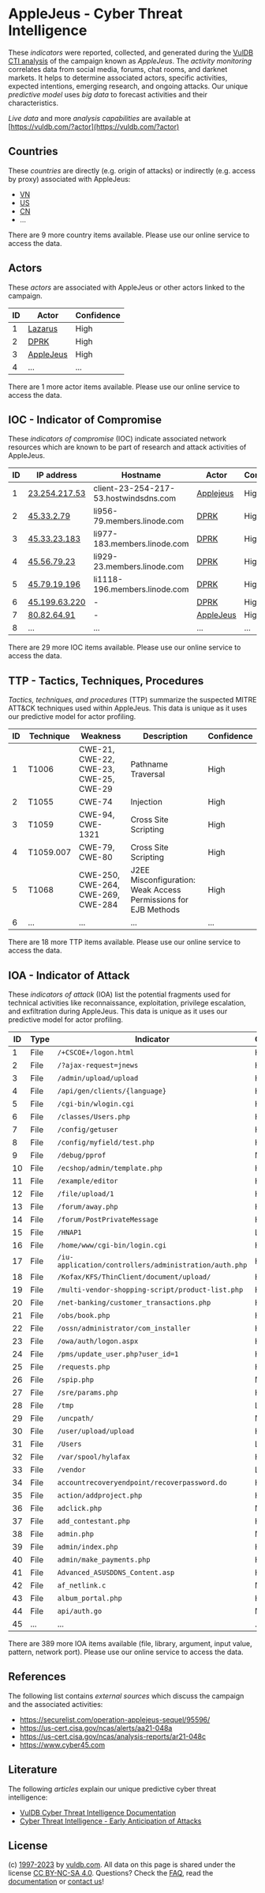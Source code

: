 # AppleJeus - Cyber Threat Intelligence

These _indicators_ were reported, collected, and generated during the [VulDB CTI analysis](https://vuldb.com/?kb.cti) of the campaign known as _AppleJeus_. The _activity monitoring_ correlates data from social media, forums, chat rooms, and darknet markets. It helps to determine associated actors, specific activities, expected intentions, emerging research, and ongoing attacks. Our unique _predictive model_ uses _big data_ to forecast activities and their characteristics.

_Live data_ and more _analysis capabilities_ are available at [https://vuldb.com/?actor](https://vuldb.com/?actor)

## Countries

These _countries_ are directly (e.g. origin of attacks) or indirectly (e.g. access by proxy) associated with AppleJeus:

* [VN](https://vuldb.com/?country.vn)
* [US](https://vuldb.com/?country.us)
* [CN](https://vuldb.com/?country.cn)
* ...

There are 9 more country items available. Please use our online service to access the data.

## Actors

These _actors_ are associated with AppleJeus or other actors linked to the campaign.

ID | Actor | Confidence
-- | ----- | ----------
1 | [Lazarus](https://vuldb.com/?actor.lazarus) | High
2 | [DPRK](https://vuldb.com/?actor.dprk) | High
3 | [AppleJeus](https://vuldb.com/?actor.applejeus) | High
4 | ... | ...

There are 1 more actor items available. Please use our online service to access the data.

## IOC - Indicator of Compromise

These _indicators of compromise_ (IOC) indicate associated network resources which are known to be part of research and attack activities of AppleJeus.

ID | IP address | Hostname | Actor | Confidence
-- | ---------- | -------- | ----- | ----------
1 | [23.254.217.53](https://vuldb.com/?ip.23.254.217.53) | client-23-254-217-53.hostwindsdns.com | [Applejeus](https://vuldb.com/?actor.applejeus) | High
2 | [45.33.2.79](https://vuldb.com/?ip.45.33.2.79) | li956-79.members.linode.com | [DPRK](https://vuldb.com/?actor.dprk) | High
3 | [45.33.23.183](https://vuldb.com/?ip.45.33.23.183) | li977-183.members.linode.com | [DPRK](https://vuldb.com/?actor.dprk) | High
4 | [45.56.79.23](https://vuldb.com/?ip.45.56.79.23) | li929-23.members.linode.com | [DPRK](https://vuldb.com/?actor.dprk) | High
5 | [45.79.19.196](https://vuldb.com/?ip.45.79.19.196) | li1118-196.members.linode.com | [DPRK](https://vuldb.com/?actor.dprk) | High
6 | [45.199.63.220](https://vuldb.com/?ip.45.199.63.220) | - | [DPRK](https://vuldb.com/?actor.dprk) | High
7 | [80.82.64.91](https://vuldb.com/?ip.80.82.64.91) | - | [AppleJeus](https://vuldb.com/?actor.applejeus) | High
8 | ... | ... | ... | ...

There are 29 more IOC items available. Please use our online service to access the data.

## TTP - Tactics, Techniques, Procedures

_Tactics, techniques, and procedures_ (TTP) summarize the suspected MITRE ATT&CK techniques used within AppleJeus. This data is unique as it uses our predictive model for actor profiling.

ID | Technique | Weakness | Description | Confidence
-- | --------- | -------- | ----------- | ----------
1 | T1006 | CWE-21, CWE-22, CWE-23, CWE-25, CWE-29 | Pathname Traversal | High
2 | T1055 | CWE-74 | Injection | High
3 | T1059 | CWE-94, CWE-1321 | Cross Site Scripting | High
4 | T1059.007 | CWE-79, CWE-80 | Cross Site Scripting | High
5 | T1068 | CWE-250, CWE-264, CWE-269, CWE-284 | J2EE Misconfiguration: Weak Access Permissions for EJB Methods | High
6 | ... | ... | ... | ...

There are 18 more TTP items available. Please use our online service to access the data.

## IOA - Indicator of Attack

These _indicators of attack_ (IOA) list the potential fragments used for technical activities like reconnaissance, exploitation, privilege escalation, and exfiltration during AppleJeus. This data is unique as it uses our predictive model for actor profiling.

ID | Type | Indicator | Confidence
-- | ---- | --------- | ----------
1 | File | `/+CSCOE+/logon.html` | High
2 | File | `/?ajax-request=jnews` | High
3 | File | `/admin/upload/upload` | High
4 | File | `/api/gen/clients/{language}` | High
5 | File | `/cgi-bin/wlogin.cgi` | High
6 | File | `/classes/Users.php` | High
7 | File | `/config/getuser` | High
8 | File | `/config/myfield/test.php` | High
9 | File | `/debug/pprof` | Medium
10 | File | `/ecshop/admin/template.php` | High
11 | File | `/example/editor` | High
12 | File | `/file/upload/1` | High
13 | File | `/forum/away.php` | High
14 | File | `/forum/PostPrivateMessage` | High
15 | File | `/HNAP1` | Low
16 | File | `/home/www/cgi-bin/login.cgi` | High
17 | File | `/iu-application/controllers/administration/auth.php` | High
18 | File | `/Kofax/KFS/ThinClient/document/upload/` | High
19 | File | `/multi-vendor-shopping-script/product-list.php` | High
20 | File | `/net-banking/customer_transactions.php` | High
21 | File | `/obs/book.php` | High
22 | File | `/ossn/administrator/com_installer` | High
23 | File | `/owa/auth/logon.aspx` | High
24 | File | `/pms/update_user.php?user_id=1` | High
25 | File | `/requests.php` | High
26 | File | `/spip.php` | Medium
27 | File | `/sre/params.php` | High
28 | File | `/tmp` | Low
29 | File | `/uncpath/` | Medium
30 | File | `/user/upload/upload` | High
31 | File | `/Users` | Low
32 | File | `/var/spool/hylafax` | High
33 | File | `/vendor` | Low
34 | File | `accountrecoveryendpoint/recoverpassword.do` | High
35 | File | `action/addproject.php` | High
36 | File | `adclick.php` | Medium
37 | File | `add_contestant.php` | High
38 | File | `admin.php` | Medium
39 | File | `admin/index.php` | High
40 | File | `admin/make_payments.php` | High
41 | File | `Advanced_ASUSDDNS_Content.asp` | High
42 | File | `af_netlink.c` | Medium
43 | File | `album_portal.php` | High
44 | File | `api/auth.go` | Medium
45 | ... | ... | ...

There are 389 more IOA items available (file, library, argument, input value, pattern, network port). Please use our online service to access the data.

## References

The following list contains _external sources_ which discuss the campaign and the associated activities:

* https://securelist.com/operation-applejeus-sequel/95596/
* https://us-cert.cisa.gov/ncas/alerts/aa21-048a
* https://us-cert.cisa.gov/ncas/analysis-reports/ar21-048c
* https://www.cyber45.com

## Literature

The following _articles_ explain our unique predictive cyber threat intelligence:

* [VulDB Cyber Threat Intelligence Documentation](https://vuldb.com/?kb.cti)
* [Cyber Threat Intelligence - Early Anticipation of Attacks](https://www.scip.ch/en/?labs.20201022)

## License

(c) [1997-2023](https://vuldb.com/?kb.changelog) by [vuldb.com](https://vuldb.com/?kb.about). All data on this page is shared under the license [CC BY-NC-SA 4.0](https://creativecommons.org/licenses/by-nc-sa/4.0/). Questions? Check the [FAQ](https://vuldb.com/?kb.faq), read the [documentation](https://vuldb.com/?kb) or [contact us](https://vuldb.com/?contact)!
